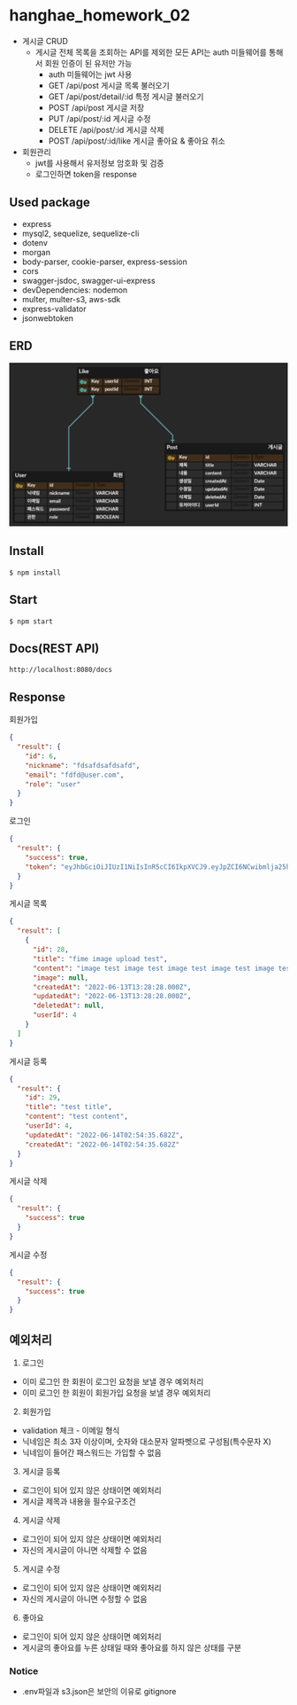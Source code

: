 # hanghae_homework_02

- 게시글 CRUD
  - 게시글 전체 목록을 조회하는 API를 제외한 모든 API는 auth 미들웨어를 통해서 회원 인증이 된 유저만 가능
    - auth 미들웨어는 jwt 사용
    - GET /api/post 게시글 목록 불러오기
    - GET /api/post/detail/:id 특정 게시글 불러오기
    - POST /api/post 게시글 저장
    - PUT /api/post/:id 게시글 수정
    - DELETE /api/post/:id 게시글 삭제
    - POST /api/post/:id/like 게시글 좋아요 & 좋아요 취소
- 회원관리
  - jwt를 사용해서 유저정보 암호화 및 검증
  - 로그인하면 token을 response

## Used package

- express
- mysql2, sequelize, sequelize-cli
- dotenv
- morgan
- body-parser, cookie-parser, express-session
- cors
- swagger-jsdoc, swagger-ui-express
- devDependencies: nodemon
- multer, multer-s3, aws-sdk
- express-validator
- jsonwebtoken

## ERD

<img src="./erd.png">

## Install

```console
$ npm install
```

## Start

```console
$ npm start
```

## Docs(REST API)

```
http://localhost:8080/docs
```

## Response

회원가입

```json
{
  "result": {
    "id": 6,
    "nickname": "fdsafdsafdsafd",
    "email": "fdfd@user.com",
    "role": "user"
  }
}
```

로그인

```json
{
  "result": {
    "success": true,
    "token": "eyJhbGciOiJIUzI1NiIsInR5cCI6IkpXVCJ9.eyJpZCI6NCwibmlja25hbWUiOiJ1ZXNyIiwiZW1haWwiOiJ1c2VyQGdtYWlsLmNvbSIsInJvbGUiOiJ1c2VyIiwiaWF0IjoxNjU1MTc1MTMwfQ.ycG69qe6Ry8boDs_6BprXMacFdO6m_mSKypisFATnZ0"
  }
}
```

게시글 목록

```json
{
  "result": [
    {
      "id": 28,
      "title": "fime image upload test",
      "content": "image test image test image test image test image test image test image test image test image test image test image test image test image test image test image test image test image test ",
      "image": null,
      "createdAt": "2022-06-13T13:28:28.000Z",
      "updatedAt": "2022-06-13T13:28:28.000Z",
      "deletedAt": null,
      "userId": 4
    }
  ]
}
```

게시글 등록

```json
{
  "result": {
    "id": 29,
    "title": "test title",
    "content": "test content",
    "userId": 4,
    "updatedAt": "2022-06-14T02:54:35.682Z",
    "createdAt": "2022-06-14T02:54:35.682Z"
  }
}
```

게시글 삭제

```json
{
  "result": {
    "success": true
  }
}
```

게시글 수정

```json
{
  "result": {
    "success": true
  }
}
```

## 예외처리

1. 로그인

- 이미 로그인 한 회원이 로그인 요청을 보낼 경우 예외처리
- 이미 로그인 한 회원이 회원가입 요청을 보낼 경우 예외처리

2. 회원가입

- validation 체크 - 이메일 형식
- 닉네임은 최소 3자 이상이며, 숫자와 대소문자 알파벳으로 구성됨(특수문자 X)
- 닉네임이 들어간 패스워드는 가입할 수 없음

3. 게시글 등록

- 로그인이 되어 있지 않은 상태이면 예외처리
- 게시글 제목과 내용을 필수요구조건

4. 게시글 삭제

- 로그인이 되어 있지 않은 상태이면 예외처리
- 자신의 게시글이 아니면 삭제할 수 없음

5. 게시글 수정

- 로그인이 되어 있지 않은 상태이면 예외처리
- 자신의 게시글이 아니면 수정할 수 없음

6. 좋아요

- 로그인이 되어 있지 않은 상태이면 예외처리
- 게시글의 좋아요를 누른 상태일 때와 좋아요를 하지 않은 상태를 구분

### Notice

- .env파일과 s3.json은 보안의 이유로 gitignore
